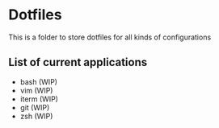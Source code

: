 # Dotfiles
This is a folder to store dotfiles for all kinds of configurations
## List of current applications
* bash (WIP)
* vim (WIP)
* iterm (WIP)
* git (WIP)
* zsh (WIP)
